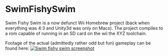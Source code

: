 SwimFishySwim
=============

Swim Fishy Swim is a now defunct Wii Homebrew project (back when everything was 4:3 and Unity3d was only on Macs). The project compiles to a rom capable of running in an SD card on the wii the XYZ toolchain.



Footage of the actual (admittedly rather odd but fun) gameplay can be found here:
[![Swim fishy swim screenshot](https://img.youtube.com/vi/giIlyl0D9iA/0.jpg)](https://youtu.be/giIlyl0D9iA)
